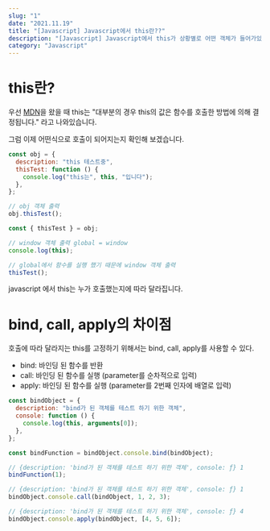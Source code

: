 ```yaml
---
slug: "1"
date: "2021.11.19"
title: "[Javascript] Javascript에서 this란??"
description: "[Javascript] Javascript에서 this가 상황별로 어떤 객체가 들어가있는지 알 수 있다."
category: "Javascript"
---
```


# this란?

우선 [MDN](https://developer.mozilla.org/ko/docs/Web/JavaScript/Reference/Operators/this)을 왔을 때 this는 "대부분의 경우 this의 값은 함수를 호출한 방법에 의해 결정됩니다." 라고 나와있습니다.

그럼 이제 어떤식으로 호출이 되어지는지 확인해 보겠습니다.

```javascript
const obj = {
  description: "this 테스트중",
  thisTest: function () {
    console.log("this는", this, "입니다");
  },
};

// obj 객체 출력
obj.thisTest();

const { thisTest } = obj;

// window 객체 출력 global = window
console.log(this);

// global에서 함수를 실행 했기 때문에 window 객체 출력
thisTest();
```

javascript 에서 this는 누가 호출했는지에 따라 달라집니다.

# bind, call, apply의 차이점

호출에 따라 달라지는 this를 고정하기 위해서는 bind, call, apply를 사용할 수 있다.

- bind: 바인딩 된 함수를 반환
- call: 바인딩 된 함수를 실행 (parameter를 순차적으로 입력)
- apply: 바인딩 된 함수를 실행 (parameter를 2번째 인자에 배열로 입력)

```javascript
const bindObject = {
  description: "bind가 된 객체를 테스트 하기 위한 객체",
  console: function () {
    console.log(this, arguments[0]);
  },
};

const bindFunction = bindObject.console.bind(bindObject);

// {description: 'bind가 된 객체를 테스트 하기 위한 객체', console: ƒ} 1
bindFunction(1);

// {description: 'bind가 된 객체를 테스트 하기 위한 객체', console: ƒ} 1
bindObject.console.call(bindObject, 1, 2, 3);

// {description: 'bind가 된 객체를 테스트 하기 위한 객체', console: ƒ} 4
bindObject.console.apply(bindObject, [4, 5, 6]);
```
